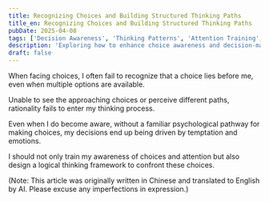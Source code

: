 ```yaml
---
title: Recognizing Choices and Building Structured Thinking Paths
title_en: Recognizing Choices and Building Structured Thinking Paths
pubDate: 2025-04-08
tags: ['Decision Awareness', 'Thinking Patterns', 'Attention Training', 'Self-awareness']
description: 'Exploring how to enhance choice awareness and decision-making abilities, establishing systematic thinking paths, avoiding emotion and temptation-driven decisions, and cultivating rational thinking patterns.'
draft: false
---
```




When facing choices, I often fail to recognize that a choice lies before me, even when multiple options are available.

Unable to see the approaching choices or perceive different paths, rationality fails to enter my thinking process.

Even when I do become aware, without a familiar psychological pathway for making choices, my decisions end up being driven by temptation and emotions.

I should not only train my awareness of choices and attention but also design a logical thinking framework to confront these choices.

(Note: This article was originally written in Chinese and translated to English by AI. Please excuse any imperfections in expression.)